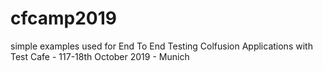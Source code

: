 # cfcamp2019
simple examples used for End To End Testing Colfusion Applications with Test Cafe - 117-18th October 2019 - Munich
